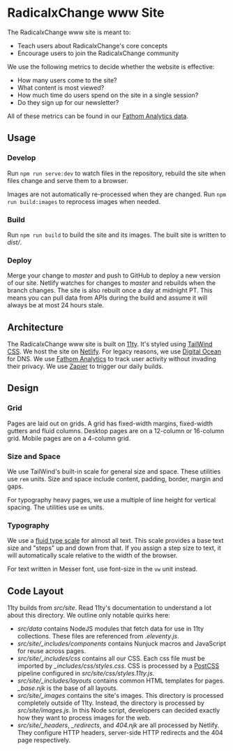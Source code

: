 # RadicalxChange www Site

The RadicalxChange www site is meant to:

- Teach users about RadicalxChange's core concepts
- Encourage users to join the RadicalxChange community

We use the following metrics to decide whether the website is effective:

- How many users come to the site?
- What content is most viewed?
- How much time do users spend on the site in a single session?
- Do they sign up for our newsletter?

All of these metrics can be found in our [Fathom Analytics data](https://usefathom.com/).

## Usage

### Develop

Run `npm run serve:dev` to watch files in the repository, rebuild the site when files change and serve them to a browser.

Images are not automatically re-processed when they are changed. Run `npm run build:images` to reprocess images when needed.

### Build

Run `npm run build` to build the site and its images. The built site is written to _dist/_.

### Deploy

Merge your change to _master_ and push to GitHub to deploy a new version of our site. Netlify watches for changes to _master_ and rebuilds when the branch changes. The site is also rebuilt once a day at midnight PT. This means you can pull data from APIs during the build and assume it will always be at most 24 hours stale.

## Architecture

The RadicalxChange www site is built on [11ty](https://www.11ty.dev/). It's styled using [TailWind CSS](https://tailwindcss.com/). We host the site on [Netlify](https://www.netlify.com/). For legacy reasons, we use [Digital Ocean](https://www.digitalocean.com/) for DNS. We use [Fathom Analytics](https://usefathom.com/) to track user activity without invading their privacy. We use [Zapier](https://zapier.com/) to trigger our daily builds.

## Design

### Grid

Pages are laid out on grids. A grid has fixed-width margins, fixed-width gutters and fluid columns. Desktop pages are on a 12-column or 16-column grid. Mobile pages are on a 4-column grid.

### Size and Space

We use TailWind's built-in scale for general size and space. These utilities use `rem` units. Size and space include content, padding, border, margin and gaps.

For typography heavy pages, we use a multiple of line height for vertical spacing. The utilities use `em` units.

### Typography

We use a [fluid type scale](https://utopia.fyi/blog/designing-with-fluid-type-scales) for almost all text. This scale provides a base text size and "steps" up and down from that. If you assign a step size to text, it will automatically scale relative to the width of the browser.

For text written in Messer font, use font-size in the `vw` unit instead.

## Code Layout

11ty builds from _src/site_. Read 11ty's documentation to understand a lot about this directory. We outline only notable quirks here:

- _src/data_ contains NodeJS modules that fetch data for use in 11ty collections. These files are referenced from _.eleventy.js_.
- _src/site/\_includes/components_ contains Nunjuck macros and JavaScript for reuse across pages.
- _src/site/\_includes/css_ contains all our CSS. Each css file must be imported by _\_includes/css/styles.css_. CSS is processed by a [PostCSS](https://postcss.org/) pipeline configured in _src/site/css/styles.11ty.js_.
- _src/site/\_includes/layouts_ contains common HTML templates for pages. _\_base.njk_ is the base of all layouts.
- _src/site/\_images_ contains the site's images. This directory is processed completely outside of 11ty. Instead, the directory is processed by _src/site/images.js_. In this Node script, developers can decided exactly how they want to process images for the web.
- _src/site/\_headers_, _\_redirects_, and _404.njk_ are all processed by Netlify. They configure HTTP headers, server-side HTTP redirects and the 404 page respectively.
